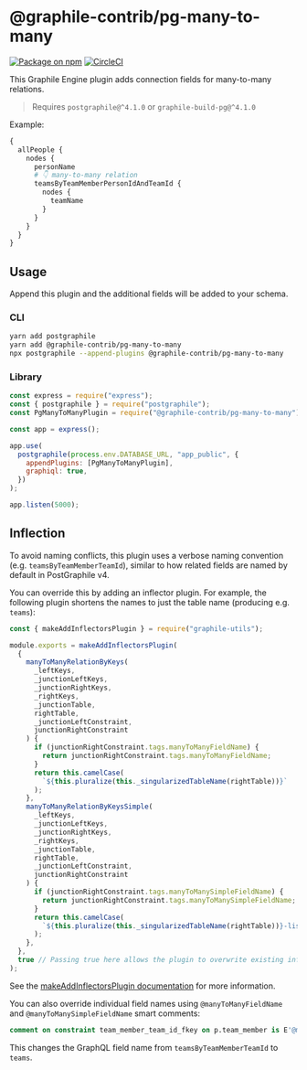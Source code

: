 # @graphile-contrib/pg-many-to-many

[![Package on npm](https://img.shields.io/npm/v/@graphile-contrib/pg-many-to-many.svg)](https://www.npmjs.com/package/@graphile-contrib/pg-many-to-many) [![CircleCI](https://circleci.com/gh/graphile-contrib/pg-many-to-many.svg?style=svg)](https://circleci.com/gh/graphile-contrib/pg-many-to-many)

This Graphile Engine plugin adds connection fields for many-to-many relations.

> Requires `postgraphile@^4.1.0` or `graphile-build-pg@^4.1.0`

Example:

```graphql
{
  allPeople {
    nodes {
      personName
      # 👇 many-to-many relation
      teamsByTeamMemberPersonIdAndTeamId {
        nodes {
          teamName
        }
      }
    }
  }
}
```

## Usage

Append this plugin and the additional fields will be added to your schema.

### CLI

```bash
yarn add postgraphile
yarn add @graphile-contrib/pg-many-to-many
npx postgraphile --append-plugins @graphile-contrib/pg-many-to-many
```

### Library

```js
const express = require("express");
const { postgraphile } = require("postgraphile");
const PgManyToManyPlugin = require("@graphile-contrib/pg-many-to-many");

const app = express();

app.use(
  postgraphile(process.env.DATABASE_URL, "app_public", {
    appendPlugins: [PgManyToManyPlugin],
    graphiql: true,
  })
);

app.listen(5000);
```

## Inflection

To avoid naming conflicts, this plugin uses a verbose naming convention (e.g. `teamsByTeamMemberTeamId`), similar to how related fields are named by default in PostGraphile v4.

You can override this by adding an inflector plugin. For example, the following plugin shortens the names to just the table name (producing e.g. `teams`):

```js
const { makeAddInflectorsPlugin } = require("graphile-utils");

module.exports = makeAddInflectorsPlugin(
  {
    manyToManyRelationByKeys(
      _leftKeys,
      _junctionLeftKeys,
      _junctionRightKeys,
      _rightKeys,
      _junctionTable,
      rightTable,
      _junctionLeftConstraint,
      junctionRightConstraint
    ) {
      if (junctionRightConstraint.tags.manyToManyFieldName) {
        return junctionRightConstraint.tags.manyToManyFieldName;
      }
      return this.camelCase(
        `${this.pluralize(this._singularizedTableName(rightTable))}`
      );
    },
    manyToManyRelationByKeysSimple(
      _leftKeys,
      _junctionLeftKeys,
      _junctionRightKeys,
      _rightKeys,
      _junctionTable,
      rightTable,
      _junctionLeftConstraint,
      junctionRightConstraint
    ) {
      if (junctionRightConstraint.tags.manyToManySimpleFieldName) {
        return junctionRightConstraint.tags.manyToManySimpleFieldName;
      }
      return this.camelCase(
        `${this.pluralize(this._singularizedTableName(rightTable))}-list`
      );
    },
  },
  true // Passing true here allows the plugin to overwrite existing inflectors.
);
```

See the [makeAddInflectorsPlugin documentation](https://www.graphile.org/postgraphile/make-add-inflectors-plugin/) for more information.

You can also override individual field names using `@manyToManyFieldName` and `@manyToManySimpleFieldName` smart comments:

```sql
comment on constraint team_member_team_id_fkey on p.team_member is E'@manyToManyFieldName teams';
```

This changes the GraphQL field name from `teamsByTeamMemberTeamId` to `teams`.